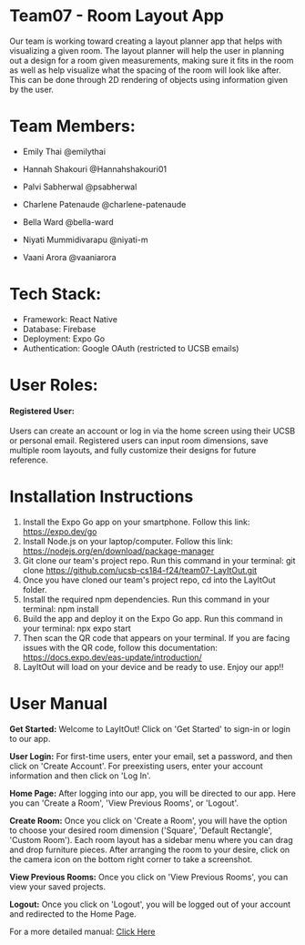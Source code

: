 # Team07 - Room Layout App

Our team is working toward creating a layout planner app that helps with visualizing a given room. The layout planner will help the user in planning out a design for a room given measurements, making sure it fits in the room as well as help visualize what the spacing of the room will look like after. This can be done through 2D rendering of objects using information given by the user.

# Team Members:
* Emily Thai @emilythai
  
* Hannah Shakouri @Hannahshakouri01
* Palvi Sabherwal @psabherwal
* Charlene Patenaude @charlene-patenaude
* Bella Ward @bella-ward
* Niyati Mummidivarapu @niyati-m
* Vaani Arora @vaaniarora

# Tech Stack:
* Framework: React Native
* Database: Firebase
* Deployment: Expo Go
* Authentication: Google OAuth (restricted to UCSB emails)

# User Roles:
#### Registered User:
Users can create an account or log in via the home screen using their UCSB or personal email. Registered users can input room dimensions, save multiple room layouts, and fully customize their designs for future reference.

# Installation Instructions
1. Install the Expo Go app on your smartphone. Follow this link: https://expo.dev/go 
2. Install Node.js on your laptop/computer. Follow this link: https://nodejs.org/en/download/package-manager
3. Git clone our team's project repo. Run this command in your terminal: git clone https://github.com/ucsb-cs184-f24/team07-LayItOut.git
4. Once you have cloned our team's project repo, cd into the LayItOut folder.
5. Install the required npm dependencies. Run this command in your terminal: npm install
6. Build the app and deploy it on the Expo Go app. Run this command in your terminal: npx expo start
7. Then scan the QR code that appears on your terminal. If you are facing issues with the QR code, follow this documentation: https://docs.expo.dev/eas-update/introduction/
8. LayItOut will load on your device and be ready to use. Enjoy our app!!

# User Manual
**Get Started:** Welcome to LayItOut! Click on 'Get Started' to sign-in or login to our app.

**User Login:** For first-time users, enter your email, set a password, and then click on 'Create Account'. For preexisting users, enter your account information and then click on 'Log In'.

**Home Page:** After logging into our app, you will be directed to our app. Here you can 'Create a Room', 'View Previous Rooms', or 'Logout'. 

**Create Room:** Once you click on 'Create a Room', you will have the option to choose your desired room dimension ('Square', 'Default Rectangle', 'Custom Room'). Each room layout has a sidebar menu where you can drag and drop furniture pieces. After arranging the room to your desire, click on the camera icon on the bottom right corner to take a screenshot. 

**View Previous Rooms:** Once you click on 'View Previous Rooms', you can view your saved projects. 

**Logout:** Once you click on 'Logout', you will be logged out of your account and redirected to the Home Page.

For a more detailed manual: [Click Here](https://github.com/ucsb-cs184-f24/team07-LayItOut/blob/main/docs/MANUAL.md)

